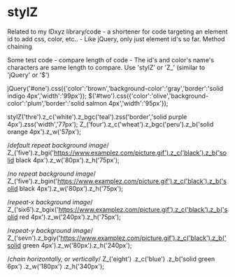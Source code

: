 # stylZ
Related to my IDxyz library/code - a shortener for code targeting an element id to add css, color, etc.. - Like jQuery, only just element id's so far.  Method chaining




Some test code - compare length of code - The id's and color's name's characters are same length to compare.
Use 'stylZ' or 'Z_' (similar to 'jQuery' or '$')

jQuery('#one').css({'color':'brown','background-color':'gray','border':'solid indigo 4px','width':'99px'});
$('#two').css({'color':'olive','background-color':'plum','border':'solid salmon 4px','width':'95px'});

stylZ('thre').z_c('white').z_bgc('teal').zss('border','solid purple 4px').zss('width','77px');
Z_('four').z_c('wheat').z_bgc('peru').z_b('solid orange 4px').z_w('57px');

/*default repeat background image*/
Z_('five').z_bgi('https://www.examplez.com/picture.gif').z_c('black').z_b('solid black 4px').z_w('80px').z_h('75px');

/*no repeat background image*/
Z_('five').z_bgin('https://www.examplez.com/picture.gif').z_c('black').z_b('solid black 4px').z_w('80px').z_h('75px');

/*repeat-x background image*/
Z_('six6').z_bgix('https://www.examplez.com/picture.gif').z_c('black').z_b('solid red 4px').z_w('240px').z_h('75px');

/*repeat-y background image*/
Z_('sevn').z_bgiy('https://www.examplez.com/picture.gif').z_c('black').z_b('solid green 4px').z_w('80px').z_h('240px');

/*chain horizontally, or vertically*/
Z_('eight')
.z_c('blue')
.z_b('solid green 6px')
.z_w('180px')
.z_h('340px');
